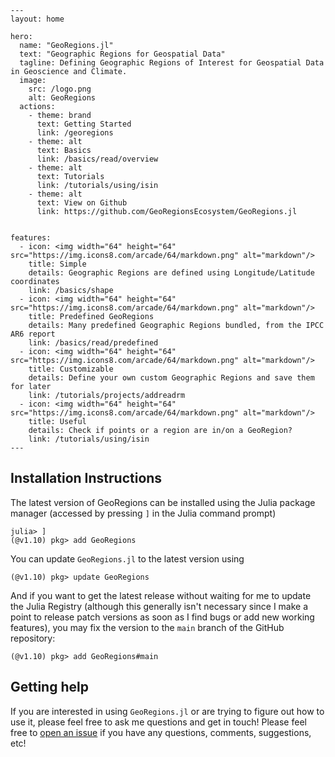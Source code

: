 ```@raw html
---
layout: home

hero:
  name: "GeoRegions.jl"
  text: "Geographic Regions for Geospatial Data"
  tagline: Defining Geographic Regions of Interest for Geospatial Data in Geoscience and Climate.
  image:
    src: /logo.png
    alt: GeoRegions
  actions:
    - theme: brand
      text: Getting Started
      link: /georegions
    - theme: alt
      text: Basics
      link: /basics/read/overview
    - theme: alt
      text: Tutorials
      link: /tutorials/using/isin
    - theme: alt
      text: View on Github
      link: https://github.com/GeoRegionsEcosystem/GeoRegions.jl
      

features:
  - icon: <img width="64" height="64" src="https://img.icons8.com/arcade/64/markdown.png" alt="markdown"/>
    title: Simple
    details: Geographic Regions are defined using Longitude/Latitude coordinates
    link: /basics/shape
  - icon: <img width="64" height="64" src="https://img.icons8.com/arcade/64/markdown.png" alt="markdown"/>
    title: Predefined GeoRegions
    details: Many predefined Geographic Regions bundled, from the IPCC AR6 report
    link: /basics/read/predefined
  - icon: <img width="64" height="64" src="https://img.icons8.com/arcade/64/markdown.png" alt="markdown"/>
    title: Customizable
    details: Define your own custom Geographic Regions and save them for later
    link: /tutorials/projects/addreadrm
  - icon: <img width="64" height="64" src="https://img.icons8.com/arcade/64/markdown.png" alt="markdown"/>
    title: Useful
    details: Check if points or a region are in/on a GeoRegion?
    link: /tutorials/using/isin
---
```

## Installation Instructions

The latest version of GeoRegions can be installed using the Julia package manager (accessed by pressing `]` in the Julia command prompt)
```julia-repl
julia> ]
(@v1.10) pkg> add GeoRegions
```

You can update `GeoRegions.jl` to the latest version using
```julia-repl
(@v1.10) pkg> update GeoRegions
```

And if you want to get the latest release without waiting for me to update the Julia Registry (although this generally isn't necessary since I make a point to release patch versions as soon as I find bugs or add new working features), you may fix the version to the `main` branch of the GitHub repository:
```julia-repl
(@v1.10) pkg> add GeoRegions#main
```

## Getting help
If you are interested in using `GeoRegions.jl` or are trying to figure out how to use it, please feel free to ask me questions and get in touch!  Please feel free to [open an issue](https://github.com/JuliaClimate/GeoRegions.jl/issues/new) if you have any questions, comments, suggestions, etc!
